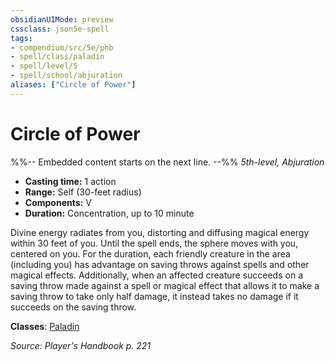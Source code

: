```yaml
---
obsidianUIMode: preview
cssclass: json5e-spell
tags:
- compendium/src/5e/phb
- spell/class/paladin
- spell/level/5
- spell/school/abjuration
aliases: ["Circle of Power"]
---
```

# Circle of Power
%%-- Embedded content starts on the next line. --%%
*5th-level, Abjuration*  

- **Casting time:** 1 action
- **Range:** Self (30-feet radius)
- **Components:** V
- **Duration:** Concentration, up to 10 minute

Divine energy radiates from you, distorting and diffusing magical energy within 30 feet of you. Until the spell ends, the sphere moves with you, centered on you. For the duration, each friendly creature in the area (including you) has advantage on saving throws against spells and other magical effects. Additionally, when an affected creature succeeds on a saving throw made against a spell or magical effect that allows it to make a saving throw to take only half damage, it instead takes no damage if it succeeds on the saving throw.

**Classes**: [Paladin](/compendium/classes/paladin.md)

*Source: Player's Handbook p. 221*